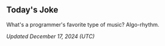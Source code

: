 ## Today's Joke
What's a programmer's favorite type of music? Algo-rhythm.

*Updated December 17, 2024 (UTC)*
